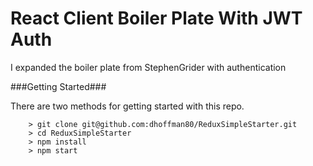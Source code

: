 # React Client Boiler Plate With JWT Auth

I expanded the boiler plate from StephenGrider with authentication

###Getting Started###

There are two methods for getting started with this repo.
```
	> git clone git@github.com:dhoffman80/ReduxSimpleStarter.git
	> cd ReduxSimpleStarter
	> npm install
	> npm start
```


